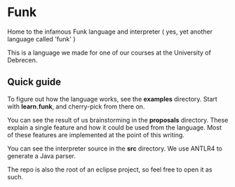 # Funk #

Home to the infamous Funk language and interpreter ( yes, yet another language called 'funk' )

This is a language we made for one of our courses at the University of Debrecen. 

## Quick guide ##

To figure out how the language works, see the **examples** directory. 
Start with **learn.funk**, and cherry-pick from there on. 

You can see the result of us brainstorming in the **proposals** directory. These explain a single feature and how 
it could be used from the language. Most of these features are implemented at the point of this writing. 

You can see the interpreter source in the **src** directory. We use ANTLR4 to generate a Java parser. 

The repo is also the root of an eclipse project, so feel free to open it as such. 
